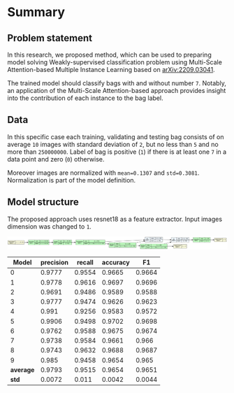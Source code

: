 # Summary
## Problem statement
In this research, we proposed method, which can be used to preparing model solving Weakly-supervised classification problem using 
Multi-Scale Attention-based Multiple Instance Learning based on [arXiv:2209.03041](https://arxiv.org/abs/2209.03041).


The trained model should classify bags with and without number `7`.
Notably, an application of the Multi-Scale Attention-based approach provides insight into the contribution of each instance to the bag label. 

## Data
In this specific case each training, validating and testing bag consists of on average `10` images with standard deviation of `2`, but no less
than `5` and no more than `250000000`. Label of bag is positive (`1`) if there is at least one `7` in a data point and zero (`0`) otherwise.

Moreover images are normalized with `mean=0.1307` and `std=0.3081`. Normalization is part of the model definition.

## Model structure
The proposed approach uses resnet18 as a feature extractor. Input images dimension was changed to `1`. 

![](assets/moded_grpah.png)


| Model       |   precision |   recall |   accuracy |     F1 |
|-------------|-------------|----------|------------|--------|
| 0           |      0.9777 |   0.9554 |     0.9665 | 0.9664 |
| 1           |      0.9778 |   0.9616 |     0.9697 | 0.9696 |
| 2           |      0.9691 |   0.9486 |     0.9589 | 0.9588 |
| 3           |      0.9777 |   0.9474 |     0.9626 | 0.9623 |
| 4           |      0.991  |   0.9256 |     0.9583 | 0.9572 |
| 5           |      0.9906 |   0.9498 |     0.9702 | 0.9698 |
| 6           |      0.9762 |   0.9588 |     0.9675 | 0.9674 |
| 7           |      0.9738 |   0.9584 |     0.9661 | 0.966  |
| 8           |      0.9743 |   0.9632 |     0.9688 | 0.9687 |
| 9           |      0.985  |   0.9458 |     0.9654 | 0.965  |
| **average** |      0.9793 |   0.9515 |     0.9654 | 0.9651 |
| **std**     |      0.0072 |   0.011  |     0.0042 | 0.0044 |

